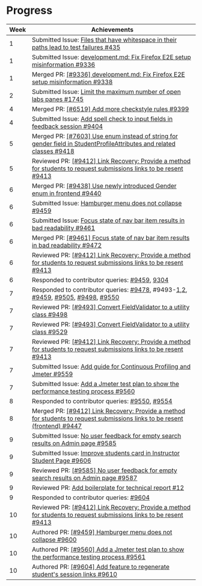 # Progress

Week | Achievements
---- | ------------
1 | Submitted Issue: [Files that have whitespace in their paths lead to test failures #435](https://github.com/reposense/RepoSense/issues/435)
1 | Submitted Issue: [development.md: Fix Firefox E2E setup misinformation #9336](https://github.com/TEAMMATES/teammates/issues/9336)
1 | Merged PR: [[#9336] development.md: Fix Firefox E2E setup misinformation #9338](https://github.com/TEAMMATES/teammates/pull/9338)
2 | Submitted Issue: [Limit the maximum number of open labs panes #1745](https://github.com/PowerPointLabs/PowerPointLabs/issues/1745)
4 | Merged PR: [[#6519] Add more checkstyle rules #9399](https://github.com/TEAMMATES/teammates/pull/9399)
4 | Submitted Issue: [Add spell check to input fields in feedback session #9404](https://github.com/TEAMMATES/teammates/issues/9404)
5 | Merged PR: [[#7603] Use enum instead of string for gender field in StudentProfileAttributes and related classes #9418](https://github.com/TEAMMATES/teammates/pull/9418)
5 | Reviewed PR: [[#9412] Link Recovery: Provide a method for students to request submissions links to be resent #9413](https://github.com/TEAMMATES/teammates/pull/9413#discussion_r257462444)
6 | Merged PR: [[#9438] Use newly introduced Gender enum in frontend #9440](https://github.com/TEAMMATES/teammates/pull/9440)
6 | Submitted Issue: [Hamburger menu does not collapse #9459](https://github.com/TEAMMATES/teammates/issues/9459)
6 | Submitted Issue: [Focus state of nav bar item results in bad readability #9461](https://github.com/TEAMMATES/teammates/issues/9461)
6 | Merged PR: [[#9461] Focus state of nav bar item results in bad readability #9472](https://github.com/TEAMMATES/teammates/pull/9472)
6 | Reviewed PR: [[#9412] Link Recovery: Provide a method for students to request submissions links to be resent #9413](https://github.com/TEAMMATES/teammates/pull/9413#pullrequestreview-206412925)
6 | Responded to contributor queries: [#9459](https://github.com/TEAMMATES/teammates/issues/9459#issuecomment-466266743), [9304](https://github.com/TEAMMATES/teammates/issues/9304#issuecomment-466442326)
7 | Responded to contributor queries: [#9478](https://github.com/TEAMMATES/teammates/pull/9478#issuecomment-466815131), #9493-[1](https://github.com/TEAMMATES/teammates/issues/9493#issuecomment-466942694),[2](https://github.com/TEAMMATES/teammates/issues/9493#issuecomment-466946320), [#9459](https://github.com/TEAMMATES/teammates/issues/9459#issuecomment-467049535), [#9505](https://github.com/TEAMMATES/teammates/issues/9505#issuecomment-467122529), [#9498](https://github.com/TEAMMATES/teammates/pull/9498#issuecomment-467721603), [#9550](https://github.com/TEAMMATES/teammates/issues/9550#issuecomment-470343835)
7 | Reviewed PR: [[#9493] Convert FieldValidator to a utility class #9498](https://github.com/TEAMMATES/teammates/pull/9498#pullrequestreview-207324779)
7 | Reviewed PR: [[#9493] Convert FieldValidator to a utility class #9529](https://github.com/TEAMMATES/teammates/pull/9529#pullrequestreview-209859332)
7 | Reviewed PR: [[#9412] Link Recovery: Provide a method for students to request submissions links to be resent #9413](https://github.com/TEAMMATES/teammates/pull/9413#pullrequestreview-211908056)
7 | Submitted Issue: [Add guide for Continuous Profiling and Jmeter #9559](https://github.com/TEAMMATES/teammates/issues/9559)
7 | Submitted Issue: [Add a Jmeter test plan to show the performance testing process #9560](https://github.com/TEAMMATES/teammates/issues/9560)
8 | Responded to contributor queries: [#9550](https://github.com/TEAMMATES/teammates/issues/9550#issuecomment-470343835), [#9554](https://github.com/TEAMMATES/teammates/issues/9554#issuecomment-471396177)
8 | Merged PR: [[#9412] Link Recovery: Provide a method for students to request submissions links to be resent (frontend) #9447](https://github.com/TEAMMATES/teammates/pull/9447)
9 | Submitted Issue: [No user feedback for empty search results on Admin page #9585](https://github.com/TEAMMATES/teammates/issues/9585)
9 | Submitted Issue: [Improve students card in Instructor Student Page #9606](https://github.com/TEAMMATES/teammates/issues/9606)
9 | Reviewed PR: [[#9585] No user feedback for empty search results on Admin page #9587](https://github.com/TEAMMATES/teammates/pull/9587#pullrequestreview-216471742)
9 | Reviewed PR: [Add boilerplate for technical report #12](https://github.com/TEAMMATES/teammates-ops/pull/12#pullrequestreview-218048264)
9 | Responded to contributor queries: [#9604](https://github.com/TEAMMATES/teammates/issues/9606#issuecomment-475994292)
10 | Reviewed PR: [[#9412] Link Recovery: Provide a method for students to request submissions links to be resent #9413](https://github.com/TEAMMATES/teammates/pull/9413#pullrequestreview-218095298)
10 | Authored PR: [[#9459] Hamburger menu does not collapse #9600](https://github.com/TEAMMATES/teammates/pull/9600)
10 | Authored PR: [[#9560] Add a Jmeter test plan to show the performance testing process #9561](https://github.com/TEAMMATES/teammates/pull/9561)
10 | Authored PR: [[#9604] Add feature to regenerate student's session links #9610](https://github.com/TEAMMATES/teammates/pull/9610)
